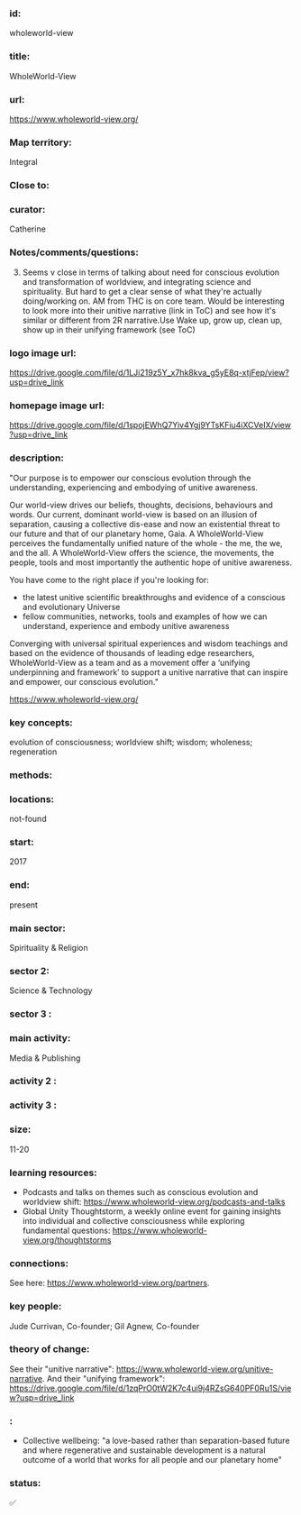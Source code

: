 ### id: 
  wholeworld-view
### title: 
  WholeWorld-View
### url: 
  https://www.wholeworld-view.org/
### Map territory: 
  Integral
### Close to: 
  
### curator: 
  Catherine
### Notes/comments/questions: 
  3. Seems v close in terms of talking about need for conscious evolution and transformation of worldview, and integrating science and spirituality. But hard to get a clear sense of what they're actually doing/working on. AM from THC is on core team. Would be interesting to look more into their unitive narrative (link in ToC) and see how it's similar or different from 2R narrative.Use Wake up, grow up, clean up, show up in their unifying framework (see ToC)
### logo image url: 
  https://drive.google.com/file/d/1LJi219z5Y_x7hk8kva_g5yE8q-xtjFep/view?usp=drive_link
### homepage image url: 
  https://drive.google.com/file/d/1spojEWhQ7Yiv4Ygj9YTsKFiu4iXCVeIX/view?usp=drive_link
### description: 
  "Our purpose is to empower our conscious evolution through the understanding, experiencing and embodying of unitive awareness. 

Our world-view drives our beliefs, thoughts, decisions, behaviours and words. Our current, dominant world-view is based on an illusion of separation, causing a collective dis-ease and now an existential threat to our future and that of our planetary home, Gaia.  A WholeWorld-View perceives the fundamentally unified nature of the whole - the me, the we, and the all. A WholeWorld-View offers the science, the movements, the people, tools and most importantly the authentic hope of unitive awareness.   

You have come to the right place if you're looking for:

- the latest unitive scientific breakthroughs and evidence of a conscious and evolutionary Universe
- fellow communities, networks, tools and examples of how we can understand, experience and embody unitive awareness

Converging with universal spiritual experiences and wisdom teachings and based on the evidence of thousands of leading edge researchers, WholeWorld-View as a team and as a movement offer a ‘unifying underpinning and framework’ to support a unitive narrative that can inspire and empower, our conscious evolution."

https://www.wholeworld-view.org/ 
### key concepts: 
  evolution of consciousness; worldview shift; wisdom; wholeness; regeneration
### methods: 
  
### locations: 
  not-found
### start: 
  2017
### end: 
  present
### main sector: 
  Spirituality & Religion
### sector 2: 
  Science & Technology
### sector 3 : 
  
### main activity: 
  Media & Publishing
### activity 2 : 
  
### activity 3 : 
  
### size: 
  11-20
### learning resources: 
  - Podcasts and talks on themes such as conscious evolution and worldview shift: https://www.wholeworld-view.org/podcasts-and-talks
- Global Unity Thoughtstorm, a weekly online event for gaining insights into individual and collective consciousness while exploring fundamental questions: https://www.wholeworld-view.org/thoughtstorms 
### connections: 
  See here: https://www.wholeworld-view.org/partners. 
### key people: 
  Jude Currivan, Co-founder; Gil Agnew, Co-founder
### theory of change: 
  See their "unitive narrative": https://www.wholeworld-view.org/unitive-narrative. And their "unifying framework": https://drive.google.com/file/d/1zqPrO0tW2K7c4ui9j4RZsG640PF0Ru1S/view?usp=drive_link 
### : 
  - Collective wellbeing: "a love-based rather than separation-based future and where regenerative and sustainable development is a natural outcome of a world that works for all people and our planetary home"
### status: 
  ✅
